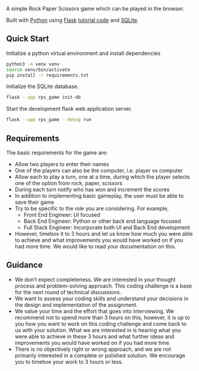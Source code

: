 A simple Rock Paper Scissors game which can be played in the browser.

Built with [Python](https://www.python.org/) using [Flask](https://flask.palletsprojects.com/en/2.2.x/installation/) [tutorial code](https://github.com/pallets/flask/tree/main/examples/tutorial) and [SQLite](https://www.sqlite.org/index.html).

## Quick Start

Initialize a python virtual environment and install dependencies
```bash
python3 -m venv venv
source venv/bin/activate
pip install -r requirements.txt
```

Initialize the SQLite database.
```bash
flask --app rps_game init-db
```

Start the development flask web application server.
```bash
flask --app rps_game --debug run
```

## Requirements

The basic requirements for the game are:
- Allow two players to enter their names
- One of the players can also be the computer, i.e. player vs computer
- Allow each to play a turn, one at a time, during which the player selects one of the option
from rock, paper, scissors
- During each turn notify who has won and increment the scores
- In addition to implementing basic gameplay, the user must be able to save their game
- Try to be specific to the role you are considering. For example,
    - Front End Engineer: UI focused
    - Back End Engineer: Python or other back end language focused
    - Full Stack Engineer: Incorporate both UI and Back End development
- However, timebox it to 3 hours and let us know how much you were able to achieve and what improvements you would have worked on if you had more time. We would like to read your documentation on this.

## Guidance

- We don’t expect completeness. We are interested in your thought process and problem-solving approach. This coding challenge is a base for the next round of technical discussions.
- We want to assess your coding skills and understand your decisions in the design and implementation of the assignment.
- We value your time and the effort that goes into interviewing. We recommend not to spend more than 3 hours on this, however, it is up to you how you want to work on this coding challenge and come back to us with your solution. What we are interested in is hearing what you were able to achieve in these 3 hours and what further ideas and improvements you would have worked on if you had more time.
- There is no objectively right or wrong approach, and we are not primarily interested in a complete or polished solution. We encourage you to timebox your work to 3 hours or less.